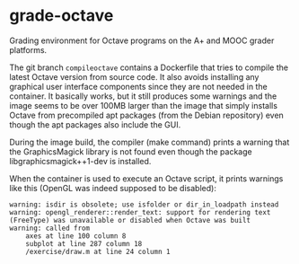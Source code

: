 # grade-octave

Grading environment for Octave programs on the A+ and MOOC grader platforms.

The git branch `compileoctave` contains a Dockerfile that tries to compile the
latest Octave version from source code. It also avoids installing any graphical
user interface components since they are not needed in the container.
It basically works, but it still produces some warnings and the image seems to
be over 100MB larger than the image that simply installs Octave from precompiled
apt packages (from the Debian repository) even though the apt packages also
include the GUI.

During the image build, the compiler (make command) prints a warning that
the GraphicsMagick library is not found even though the package
libgraphicsmagick++1-dev is installed.

When the container is used to execute an Octave script, it prints warnings
like this (OpenGL was indeed supposed to be disabled):

```
warning: isdir is obsolete; use isfolder or dir_in_loadpath instead
warning: opengl_renderer::render_text: support for rendering text (FreeType) was unavailable or disabled when Octave was built
warning: called from
    axes at line 100 column 8
    subplot at line 287 column 18
    /exercise/draw.m at line 24 column 1
```
